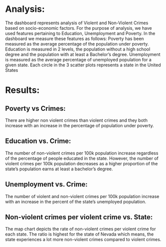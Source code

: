 # Analysis:
The dashboard represents analysis of Violent and Non-Violent Crimes based on socio-economic factors. For the purpose of analysis, we have used features pertaining to Education, Unemployment and Poverty. In the dashboard we measure these features as follows:
Poverty has been measured as the average percentage of the population under poverty.
Education is measured in 2 levels, the population without a high school degree and the population with at least a Bachelor’s degree.
Unemployment is measured as the average percentage of unemployed population for a given state.
Each circle in the 3 scatter plots represents a state in the United States


# Results: 
## Poverty vs Crimes:
There are higher non violent crimes than violent crimes and they both increase with an increase in the percentage of population under poverty.
 
## Education vs. Crime:
The number of non-violent crimes per 100k population increase regardless of the percentage of people educated in the state. However, the number of violent crimes per 100k population decreases as a higher proportion of the state’s population earns at least a bachelor’s degree.
 
## Unemployment vs. Crime:
The number of violent and non-violent crimes per 100k population increase with an increase in the percent of the state’s unemployed population.

## Non-violent crimes per violent crime vs. State:
The map chart depicts the rate of non-violent crimes per violent crime for each state. The ratio is highest for the state of Nevada which means, the state experiences a lot more non-violent crimes compared to violent crimes.

 
